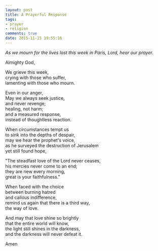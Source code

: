 ```yaml
---
layout: post
title: A Prayerful Response
tags:
- prayer
- religion
comments: true
date: 2015-11-15 19:55:16
---
```


*As we mourn for the lives lost this week in Paris, Lord, hear our prayer.*

Almighty God,

We grieve this week,  
crying with those who suffer,  
lamenting with those who mourn.

Even in our anger,  
May we always seek justice,  
and never revenge;  
healing, not harm;  
and a measured response,  
instead of thoughtless reaction.

When circumstances tempt us  
to sink into the depths of despair,  
may we hear the prophet's voice,  
as he surveyed the destruction of Jerusalem  
yet still found hope,

"The steadfast love of the Lord never ceases,  
his mercies never come to an end;  
they are new every morning,  
great is your faithfulness."

When faced with the choice  
between burning hatred  
and callous indifference,  
remind us again that there is a third way,  
the way of love.

And may that love shine so brightly  
that the entire world will know,  
the light still shines in the darkness,  
and the darkness will never defeat it.

Amen

